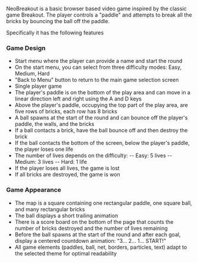 NeoBreakout is a basic browser based video game inspired by the classic game Breakout. The player controls a "paddle" and attempts to break all the bricks by bouncing the ball off the paddle.

Specifically it has the following features

### Game Design

- Start menu where the player can provide a name and start the round
- On the start menu, you can select from three difficulty modes: Easy, Medium, Hard
- "Back to Menu" button to return to the main game selection screen
- Single player game
- The player's paddle is on the bottom of the play area and can move in a linear direction left and right using the A and D keys
- Above the player's paddle, occupying the top part of the play area, are five rows of bricks, each row has 8 bricks
- A ball spawns at the start of the round and can bounce off the player's paddle, the walls, and the bricks
- If a ball contacts a brick, have the ball bounce off and then destroy the brick
- If the ball contacts the bottom of the screen, below the player's paddle, the player loses one life
- The number of lives depends on the difficulty: 
-- Easy: 5 lives
-- Medium: 3 lives
-- Hard: 1 life
- If the player loses all lives, the game is lost
- If all bricks are destroyed, the game is won

### Game Appearance

- The map is a square containing one rectangular paddle, one square ball, and many rectangular bricks
- The ball displays a short trailing animation
- There is a score board on the bottom of the page that counts the number of bricks destroyed and the number of lives remaining
- Before the ball spawns at the start of the round and after each goal, display a centered countdown animation: "3... 2... 1... START!"
- All game elements (paddles, ball, net, borders, particles, text) adapt to the selected theme for optimal readability

